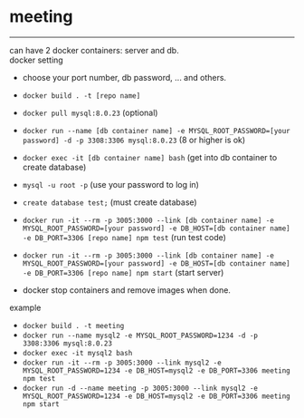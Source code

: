 # meeting

---
can have 2 docker containers: server and db.  
docker setting
- choose your port number, db password, ... and others.
- `docker build . -t [repo name]`
- `docker pull mysql:8.0.23` (optional)
- `docker run --name [db container name] -e MYSQL_ROOT_PASSWORD=[your password] -d -p 3308:3306 mysql:8.0.23` (8 or higher is ok)
- `docker exec -it [db container name] bash` (get into db container to create database)
- `mysql -u root -p` (use your password to log in)
- `create database test;` (must create database)
- `docker run -it --rm -p 3005:3000 --link [db container name] -e MYSQL_ROOT_PASSWORD=[your password] -e DB_HOST=[db container name] -e DB_PORT=3306 [repo name] npm test` (run test code)
- `docker run -it --rm -p 3005:3000 --link [db container name] -e MYSQL_ROOT_PASSWORD=[your password] -e DB_HOST=[db container name] -e DB_PORT=3306 [repo name] npm start` (start server)

- docker stop containers and remove images when done.


example
- `docker build . -t meeting`
- `docker run --name mysql2 -e MYSQL_ROOT_PASSWORD=1234 -d -p 3308:3306 mysql:8.0.23`
- `docker exec -it mysql2 bash`
- `docker run -it --rm -p 3005:3000 --link mysql2 -e MYSQL_ROOT_PASSWORD=1234 -e DB_HOST=mysql2 -e DB_PORT=3306 meeting npm test`
- `docker run -d --name meeting -p 3005:3000 --link mysql2 -e MYSQL_ROOT_PASSWORD=1234 -e DB_HOST=mysql2 -e DB_PORT=3306 meeting npm start`

